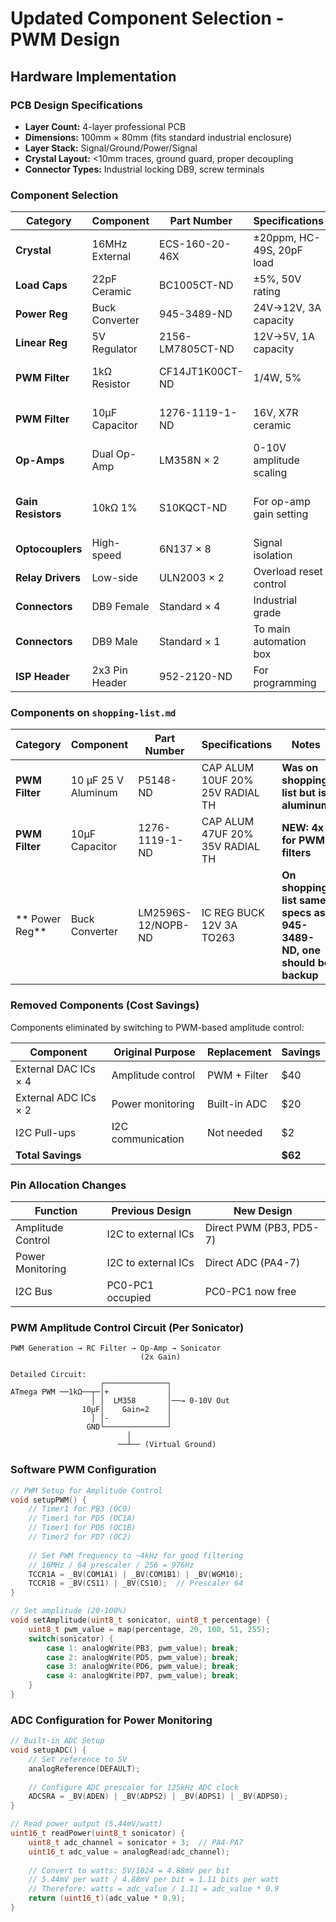 # Updated Component Selection - PWM Design

## Hardware Implementation

### PCB Design Specifications

- **Layer Count:** 4-layer professional PCB
- **Dimensions:** 100mm × 80mm (fits standard industrial enclosure)
- **Layer Stack:** Signal/Ground/Power/Signal
- **Crystal Layout:** <10mm traces, ground guard, proper decoupling
- **Connector Types:** Industrial locking DB9, screw terminals

### Component Selection

| Category | Component | Part Number | Specifications | Notes |
|----------|-----------|-------------|----------------|-------|
| **Crystal** | 16MHz External | ECS-160-20-46X | ±20ppm, HC-49S, 20pF load | No change |  
| **Load Caps** | 22pF Ceramic | BC1005CT-ND | ±5%, 50V rating | No change |
| **Power Reg** | Buck Converter | 945-3489-ND | 24V→12V, 3A capacity | No change |
| **Linear Reg** | 5V Regulator | 2156-LM7805CT-ND | 12V→5V, 1A capacity | No change |
| **PWM Filter** | 1kΩ Resistor | CF14JT1K00CT-ND | 1/4W, 5% | **NEW: 4x for PWM filters** |
| **PWM Filter** | 10µF Capacitor | 1276-1119-1-ND | 16V, X7R ceramic | **NEW: 4x for PWM filters** |
| **Op-Amps** | Dual Op-Amp | LM358N × 2 | 0-10V amplitude scaling | **REDUCED: Only 2 needed** |
| **Gain Resistors** | 10kΩ 1% | S10KQCT-ND | For op-amp gain setting | **NEW: 8x for precise gain** |
| **Optocouplers** | High-speed | 6N137 × 8 | Signal isolation | No change |
| **Relay Drivers** | Low-side | ULN2003 × 2 | Overload reset control | No change |
| **Connectors** | DB9 Female | Standard × 4 | Industrial grade | No change |
| **Connectors** | DB9 Male | Standard × 1 | To main automation box | No change |
| **ISP Header** | 2x3 Pin Header | 952-2120-ND | For programming | No change |

### Components on `shopping-list.md`
| Category | Component | Part Number | Specifications | Notes |
|----------|-----------|-------------|----------------|-------|
| **PWM Filter** | 10 µF 25 V Aluminum | P5148-ND | CAP ALUM 10UF 20% 25V RADIAL TH | **Was on shopping list but is aluminum** | ?  
| **PWM Filter** | 10µF Capacitor | 1276-1119-1-ND | CAP ALUM 47UF 20% 35V RADIAL TH | **NEW: 4x for PWM filters** |
| ** Power Reg** | Buck Converter | LM2596S-12/NOPB-ND | IC REG BUCK 12V 3A TO263 | **On shopping list same specs as 945-3489-ND, one should be backup** |



### Removed Components (Cost Savings)

Components eliminated by switching to PWM-based amplitude control:

| Component | Original Purpose | Replacement | Savings |
|-----------|-----------------|-------------|---------|
| External DAC ICs × 4 | Amplitude control | PWM + Filter | $40 |
| External ADC ICs × 2 | Power monitoring | Built-in ADC | $20 |
| I2C Pull-ups | I2C communication | Not needed | $2 |
| **Total Savings** | | | **$62** |

### Pin Allocation Changes

| Function | Previous Design | New Design |
|----------|----------------|------------|
| Amplitude Control | I2C to external ICs | Direct PWM (PB3, PD5-7) |
| Power Monitoring | I2C to external ICs | Direct ADC (PA4-7) |
| I2C Bus | PC0-PC1 occupied | PC0-PC1 now free |

### PWM Amplitude Control Circuit (Per Sonicator)

```text
PWM Generation → RC Filter → Op-Amp → Sonicator
                             (2x Gain)

Detailed Circuit:
                    ┌──────────────┐
ATmega PWM ──1kΩ──┬─│+             │
                  │ │  LM358       │──→ 0-10V Out
                10µF│    Gain=2    │
                  │ │-             │
                 GND└──────────────┘
                          │
                        ──┴── (Virtual Ground)
```

### Software PWM Configuration

```cpp
// PWM Setup for Amplitude Control
void setupPWM() {
    // Timer1 for PB3 (OC0)
    // Timer1 for PD5 (OC1A)
    // Timer1 for PD6 (OC1B)
    // Timer2 for PD7 (OC2)
    
    // Set PWM frequency to ~4kHz for good filtering
    // 16MHz / 64 prescaler / 256 = 976Hz
    TCCR1A = _BV(COM1A1) | _BV(COM1B1) | _BV(WGM10);
    TCCR1B = _BV(CS11) | _BV(CS10);  // Prescaler 64
}

// Set amplitude (20-100%)
void setAmplitude(uint8_t sonicator, uint8_t percentage) {
    uint8_t pwm_value = map(percentage, 20, 100, 51, 255);
    switch(sonicator) {
        case 1: analogWrite(PB3, pwm_value); break;
        case 2: analogWrite(PD5, pwm_value); break;
        case 3: analogWrite(PD6, pwm_value); break;
        case 4: analogWrite(PD7, pwm_value); break;
    }
}
```

### ADC Configuration for Power Monitoring

```cpp
// Built-in ADC Setup
void setupADC() {
    // Set reference to 5V
    analogReference(DEFAULT);
    
    // Configure ADC prescaler for 125kHz ADC clock
    ADCSRA = _BV(ADEN) | _BV(ADPS2) | _BV(ADPS1) | _BV(ADPS0);
}

// Read power output (5.44mV/watt)
uint16_t readPower(uint8_t sonicator) {
    uint8_t adc_channel = sonicator + 3;  // PA4-PA7
    uint16_t adc_value = analogRead(adc_channel);
    
    // Convert to watts: 5V/1024 = 4.88mV per bit
    // 5.44mV per watt / 4.88mV per bit = 1.11 bits per watt
    // Therefore: watts = adc_value / 1.11 = adc_value * 0.9
    return (uint16_t)(adc_value * 0.9);
}
```

